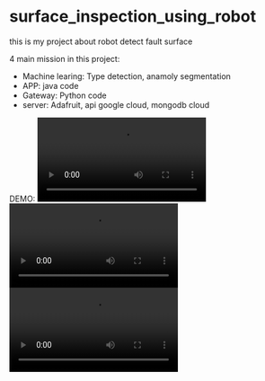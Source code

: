 # surface_inspection_using_robot
this is my project about robot detect fault surface

4 main mission in this project:
- Machine learing: Type detection, anamoly segmentation
- APP: java code
- Gateway: Python code
- server: Adafruit, api google cloud, mongodb cloud

DEMO:
![app demo](demo_app_part1.mp4)
![app demo 2](demo_app_part2.mp4)
![machine learning demo](demo_machine_learning.mp4)
